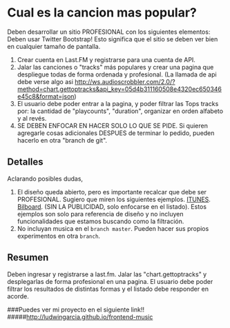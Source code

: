 # Cual es la cancion mas popular?

Deben desarrollar un sitio PROFESIONAL con los siguientes elementos:
Deben usar Twitter Bootstrap! Esto significa que el sitio se deben ver bien en cualquier tamaño de pantalla.

1. Crear cuenta en Last.FM y registrarse para una cuenta de API.
2. Jalar las canciones o "tracks" más populares y crear una pagina que despliegue todas de forma ordenada y profesional. (La llamada de api debe verse algo asi http://ws.audioscrobbler.com/2.0/?method=chart.gettoptracks&api_key=05d4b311160508e4320ec650346e45c8&format=json)
3. El usuario debe poder entrar a la pagina, y poder filtrar las Tops tracks por: la cantidad de "playcounts", "duration", organizar en orden alfabeto y al revés.
4. SE DEBEN ENFOCAR EN HACER SOLO LO QUE SE PIDE. Si quieren agregarle cosas adicionales DESPUES de terminar lo pedido, pueden hacerlo en otra "branch de git".


## Detalles
Aclarando posibles dudas,

1. El diseño queda abierto, pero es importante recalcar que debe ser PROFESIONAL. Sugiero que miren los siguientes ejemplos. [ITUNES](https://www.apple.com/itunes/charts/songs/).  [Bilboard](http://www.billboard.com/charts/hot-100). (SIN LA PUBLICIDAD, solo enfocarse en el listado). Estos ejemplos son solo para referencia de diseño y no incluyen funcionalidades que estamos buscando como la filtración.
2. No incluyan musica en el ```branch master```. Pueden hacer sus propios experimentos en otra ```branch```.

## Resumen
Deben ingresar y registrarse a last.fm. Jalar las "chart.gettoptracks" y desplegarlas de forma profesional en una pagina. El usuario debe poder filtrar los resultados de distintas formas y el listado debe responder en acorde.

###Puedes ver mi proyecto en el siguiente link!!
#####http://ludwingarcia.github.io/frontend-music
